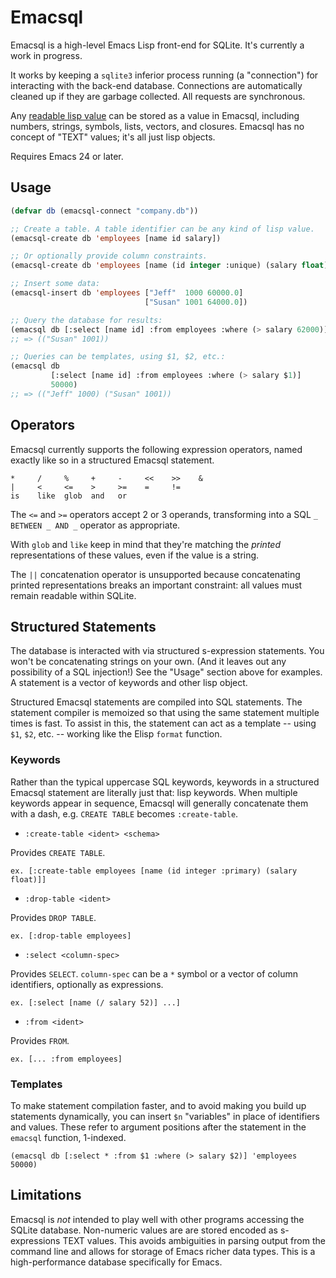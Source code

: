 # Emacsql

Emacsql is a high-level Emacs Lisp front-end for SQLite. It's
currently a work in progress.

It works by keeping a `sqlite3` inferior process running (a
"connection") for interacting with the back-end database. Connections
are automatically cleaned up if they are garbage collected. All
requests are synchronous.

Any [readable lisp value][readable] can be stored as a value in
Emacsql, including numbers, strings, symbols, lists, vectors, and
closures. Emacsql has no concept of "TEXT" values; it's all just lisp
objects.

Requires Emacs 24 or later.

## Usage

```el
(defvar db (emacsql-connect "company.db"))

;; Create a table. A table identifier can be any kind of lisp value.
(emacsql-create db 'employees [name id salary])

;; Or optionally provide column constraints.
(emacsql-create db 'employees [name (id integer :unique) (salary float)])

;; Insert some data:
(emacsql-insert db 'employees ["Jeff"  1000 60000.0]
                              ["Susan" 1001 64000.0])

;; Query the database for results:
(emacsql db [:select [name id] :from employees :where (> salary 62000)])
;; => (("Susan" 1001))

;; Queries can be templates, using $1, $2, etc.:
(emacsql db
         [:select [name id] :from employees :where (> salary $1)]
         50000)
;; => (("Jeff" 1000) ("Susan" 1001))
```

## Operators

Emacsql currently supports the following expression operators, named
exactly like so in a structured Emacsql statement.

    *     /     %     +     -     <<    >>    &
    |     <     <=    >     >=    =     !=
    is    like  glob  and   or

The `<=` and `>=` operators accept 2 or 3 operands, transforming into
a SQL `_ BETWEEN _ AND _` operator as appropriate.

With `glob` and `like` keep in mind that they're matching the
*printed* representations of these values, even if the value is a
string.

The `||` concatenation operator is unsupported because concatenating
printed representations breaks an important constraint: all values must
remain readable within SQLite.

## Structured Statements

The database is interacted with via structured s-expression
statements. You won't be concatenating strings on your own. (And it
leaves out any possibility of a SQL injection!) See the "Usage"
section above for examples. A statement is a vector of keywords and
other lisp object.

Structured Emacsql statements are compiled into SQL statements. The
statement compiler is memoized so that using the same statement
multiple times is fast. To assist in this, the statement can act as a
template -- using `$1`, `$2`, etc. -- working like the Elisp `format`
function.

### Keywords

Rather than the typical uppercase SQL keywords, keywords in a
structured Emacsql statement are literally just that: lisp keywords.
When multiple keywords appear in sequence, Emacsql will generally
concatenate them with a dash, e.g. `CREATE TABLE` becomes
`:create-table`.

 * `:create-table <ident> <schema>`

Provides `CREATE TABLE`.

    ex. [:create-table employees [name (id integer :primary) (salary float)]]

 * `:drop-table <ident>`

Provides `DROP TABLE`.

    ex. [:drop-table employees]

 * `:select <column-spec>`

Provides `SELECT`. `column-spec` can be a `*` symbol or a vector of
column identifiers, optionally as expressions.

    ex. [:select [name (/ salary 52)] ...]

 * `:from <ident>`

Provides `FROM`.

    ex. [... :from employees]

### Templates

To make statement compilation faster, and to avoid making you build up
statements dynamically, you can insert `$n` "variables" in place of
identifiers and values. These refer to argument positions after the
statement in the `emacsql` function, 1-indexed.

    (emacsql db [:select * :from $1 :where (> salary $2)] 'employees 50000)

## Limitations

Emacsql is *not* intended to play well with other programs accessing
the SQLite database. Non-numeric values are are stored encoded as
s-expressions TEXT values. This avoids ambiguities in parsing output
from the command line and allows for storage of Emacs richer data
types. This is a high-performance database specifically for Emacs.


[readable]: http://nullprogram.com/blog/2013/12/30/#almost_everything_prints_readably
